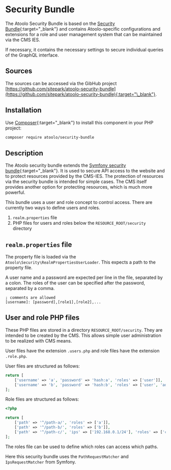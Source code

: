 # Security Bundle

The Atoolo Security Bundle is based on the [Security Bundle](https://symfony.com/components/Security%20Bundle){:target="\_blank"} and contains Atoolo-specific configurations and extensions for a role and user management system that can be maintained via the CMS IES.

If necessary, it contains the necessary settings to secure individual queries of the GraphQL interface.

## Sources

The sources can be accessed via the GibHub project [https://github.com/sitepark/atoolo-security-bundle](https://github.com/sitepark/atoolo-security-bundle){:target="\_blank"}.

## Installation

Use [Composer](https://getcomposer.org/){:target="\_blank"} to install this component in your PHP project:

```sh
composer require atoolo/security-bundle
```

## Description

The Atoolo security bundle extends the [Symfony security bundle](https://symfony.com/components/Security%20Bundle){:target="\_blank"}. It is used to secure API access to the website and to protect resources provided by the CMS-IES. The protection of resources via the security bundle is intended for simple cases. The CMS itself provides another option for protecting resources, which is much more powerful.

This bundle uses a user and role concept to control access. There are currently two ways to define users and roles.

1. `realm.properties` file
2. PHP files for users and roles below the `RESOURCE_ROOT/security` directory

## `realm.properties` file

The property file is loaded via the `Atoolo\Security\RealmPropertiesUserLoader`. This expects a path to the property file.

A user name and a password are expected per line in the file, separated by a colon. The roles of the user can be specified after the password, separated by a comma.

```properties
; comments are allowed
[username]: [password],[role1],[role2],...
```

## User and role PHP files

These PHP files are stored in a directory `RESOURCE_ROOT/security`. They are intended to be created by the CMS. This allows simple user administration to be realized with CMS means.

User files have the extension `.users.php` and role files have the extension `.role.php`.

User files are structured as follows:

```php
return [
    ['username' => 'a', 'password' => 'hash:a', 'roles' => ['user']],
    ['username' => 'b', 'password' => 'hash:b', 'roles' => ['user', 'admin']],
];
```

Role files are structured as follows:

```php
<?php

return [
    ['path' => '^/path-a/', 'roles' => ['a']],
    ['path' => '^/path-b/', 'roles' => ['b']],
    ['path' => '^/path-c/', 'ips' => ['192.168.0.1/24'], 'roles' => ['c']]
];
```

The roles file can be used to define which roles can access which paths.

Here this security bundle uses the `PathRequestMatcher` and `IpsRequestMatcher` from Symfony.

